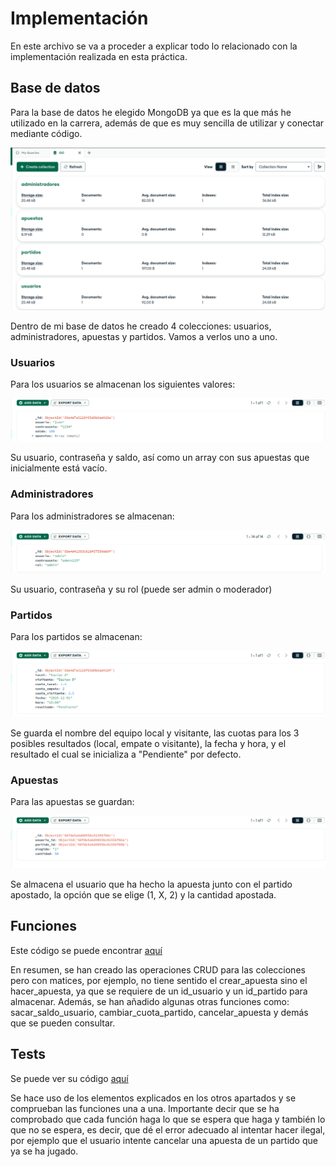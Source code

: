 # Implementación

En este archivo se va a proceder a explicar todo lo relacionado con la implementación realizada en esta práctica.

## Base de datos
Para la base de datos he elegido MongoDB ya que es la que más he utilizado en la carrera, además de que es muy sencilla de utilizar y conectar mediante código.

![Colecciones](imagenes/colecciones.png)

Dentro de mi base de datos he creado 4 colecciones: usuarios, administradores, apuestas y partidos. Vamos a verlos uno a uno.

### Usuarios
Para los usuarios se almacenan los siguientes valores:

![Usuarios](imagenes/usuario.png)

Su usuario, contraseña y saldo, así como un array con sus apuestas que inicialmente está vacío.

### Administradores
Para los administradores se almacenan:

![Administrador](imagenes/administrador.png)

Su usuario, contraseña y su rol (puede ser admin o moderador)

### Partidos
Para los partidos se almacenan:

![Partido](imagenes/partido.png)

Se guarda el nombre del equipo local y visitante, las cuotas para los 3 posibles resultados (local, empate o visitante), la fecha y hora, y el resultado el cual se inicializa a "Pendiente" por defecto.

### Apuestas
Para las apuestas se guardan:

![Apuesta](imagenes/apuesta.png)

Se almacena el usuario que ha hecho la apuesta junto con el partido apostado, la opción que se elige (1, X, 2) y la cantidad apostada.

## Funciones
Este código se puede encontrar [aquí](https://github.com/benipr14/CC_Benigno_Parra/blob/main/Hitos/Hito2/funciones.py)

En resumen, se han creado las operaciones CRUD para las colecciones pero con matices, por ejemplo, no tiene sentido el crear_apuesta sino el hacer_apuesta, ya que se requiere de un id_usuario y un id_partido para almacenar. Además, se han añadido algunas otras funciones como: sacar_saldo_usuario, cambiar_cuota_partido, cancelar_apuesta y demás que se pueden consultar.

## Tests
Se puede ver su código [aquí](https://github.com/benipr14/CC_Benigno_Parra/blob/main/tests/test_funciones.py)

Se hace uso de los elementos explicados en los otros apartados y se comprueban las funciones una a una. Importante decir que se ha comprobado que cada función haga lo que se espera que haga y también lo que no se espera, es decir, que dé el error adecuado al intentar hacer ilegal, por ejemplo que el usuario intente cancelar una apuesta de un partido que ya se ha jugado.
